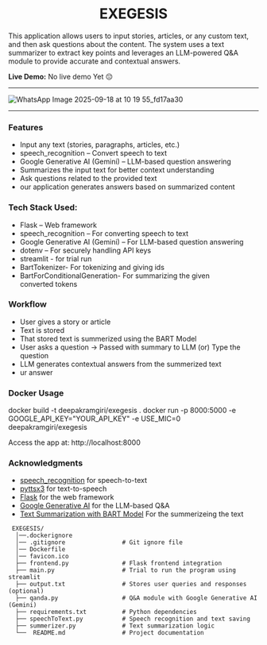 <h1 align="center"> EXEGESIS</h1>

This application allows users to input stories, articles, or any custom text, and then ask questions about the content. The system uses a text summarizer to extract key points and leverages an LLM-powered Q&A module to provide accurate and contextual answers.

**Live Demo:** No live demo Yet 😔

---

![WhatsApp Image 2025-09-18 at 10 19 55_fd17aa30](https://github.com/user-attachments/assets/9d37a5c7-42fd-4426-9ff0-9d3e9818cae9)


---
### Features
-  Input any text (stories, paragraphs, articles, etc.)
-  speech_recognition – Convert speech to text
-  Google Generative AI (Gemini) – LLM-based question answering
-  Summarizes the input text for better context understanding
-  Ask questions related to the provided text
-  our application generates answers based on summarized content

### Tech Stack Used:
 - Flask – Web framework
 - speech_recognition – For converting speech to text
 - Google Generative AI (Gemini) – For LLM-based question answering
 - dotenv – For securely handling API keys
 - streamlit - for trial run
 - BartTokenizer- For  tokenizing and giving ids
 - BartForConditionalGeneration- For summarizing the given converted tokens

### Workflow
 - User gives a story or article 
 -  Text is stored 
 -  That stored text is summerized using the BART Model
 - User asks a question → Passed with summary to LLM (or) Type the question
 - LLM generates contextual answers from the summerized text
 - ur answer

### Docker Usage
docker build -t deepakramgiri/exegesis .
docker run -p 8000:5000 -e GOOGLE_API_KEY="YOUR_API_KEY" -e USE_MIC=0 deepakramgiri/exegesis

Access the app at: http://localhost:8000

### Acknowledgments
- [speech_recognition](https://pypi.org/project/SpeechRecognition/) for speech-to-text
- [pyttsx3](https://pypi.org/project/pyttsx3/) for text-to-speech
- [Flask](https://flask.palletsprojects.com/) for the web framework
- [Google Generative AI](https://ai.google.dev/) for the LLM-based Q&A
- [Text Summarization with BART Model](https://medium.com/@sandyeep70/demystifying-text-summarization-with-deep-learning-ce08d99eda97) For the summerizeing the text

```
 EXEGESIS/
  │──.dockerignore 
  │── .gitignore                # Git ignore file
  │── Dockerfile
  │── favicon.ico
  ├── frontend.py               # Flask frontend integration
  ├── main.py                   # Trial to run the program using streamlit
  ├── output.txt                # Stores user queries and responses (optional)
  ├── qanda.py                  # Q&A module with Google Generative AI (Gemini)
  ├── requirements.txt          # Python dependencies
  ├── speechToText.py           # Speech recognition and text saving
  ├── summerizer.py             # Text summarization logic
  └──  README.md                # Project documentation
```


